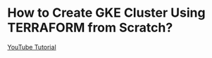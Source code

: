 # How to Create GKE Cluster Using TERRAFORM from Scratch?

[YouTube Tutorial](https://youtu.be/XTcos7s0iDo)
